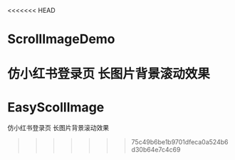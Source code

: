 <<<<<<< HEAD
# ScrollImageDemo
仿小红书登录页   长图片背景滚动效果
=======
# EasyScollImage
仿小红书登录页 长图片背景滚动效果
>>>>>>> 75c49b6be1b9701dfeca0a524b6d30b64e7c4c69
